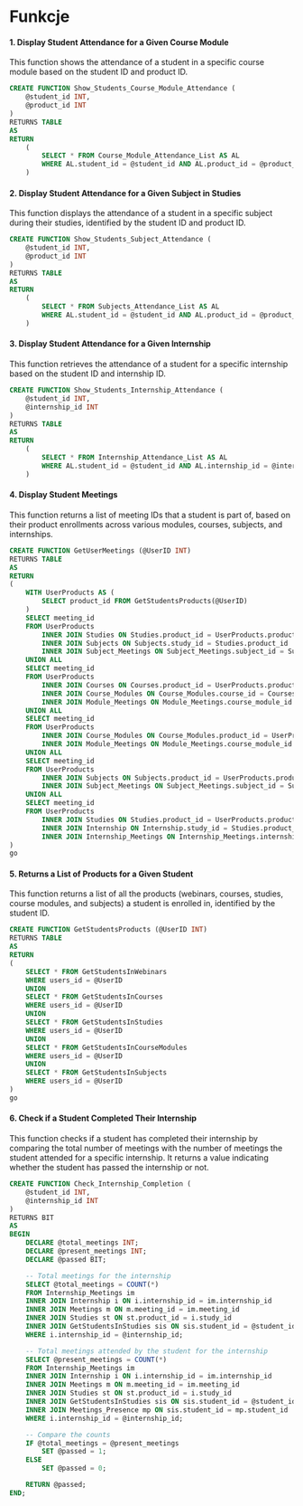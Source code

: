 # Funkcje

#### 1. Display Student Attendance for a Given Course Module
This function shows the attendance of a student in a specific course module based on the student ID and product ID.


```sql
CREATE FUNCTION Show_Students_Course_Module_Attendance (
    @student_id INT,
    @product_id INT
)
RETURNS TABLE
AS
RETURN
    (
        SELECT * FROM Course_Module_Attendance_List AS AL
        WHERE AL.student_id = @student_id AND AL.product_id = @product_id
    )
```

#### 2. Display Student Attendance for a Given Subject in Studies
This function displays the attendance of a student in a specific subject during their studies, identified by the student ID and product ID.

```sql
CREATE FUNCTION Show_Students_Subject_Attendance (
    @student_id INT,
    @product_id INT
)
RETURNS TABLE
AS
RETURN
    (
        SELECT * FROM Subjects_Attendance_List AS AL
        WHERE AL.student_id = @student_id AND AL.product_id = @product_id
    )
```

#### 3. Display Student Attendance for a Given Internship
This function retrieves the attendance of a student for a specific internship based on the student ID and internship ID.

```sql
CREATE FUNCTION Show_Students_Internship_Attendance (
    @student_id INT,
    @internship_id INT
)
RETURNS TABLE
AS
RETURN
    (
        SELECT * FROM Internship_Attendance_List AS AL
        WHERE AL.student_id = @student_id AND AL.internship_id = @internship_id
    )
```

#### 4. Display Student Meetings
This function returns a list of meeting IDs that a student is part of, based on their product enrollments across various modules, courses, subjects, and internships.

```sql
CREATE FUNCTION GetUserMeetings (@UserID INT)
RETURNS TABLE
AS
RETURN
(
    WITH UserProducts AS (
        SELECT product_id FROM GetStudentsProducts(@UserID)
    )
    SELECT meeting_id
    FROM UserProducts
        INNER JOIN Studies ON Studies.product_id = UserProducts.product_id
        INNER JOIN Subjects ON Subjects.study_id = Studies.product_id
        INNER JOIN Subject_Meetings ON Subject_Meetings.subject_id = Subjects.product_id
    UNION ALL
    SELECT meeting_id
    FROM UserProducts
        INNER JOIN Courses ON Courses.product_id = UserProducts.product_id
        INNER JOIN Course_Modules ON Course_Modules.course_id = Courses.product_id
        INNER JOIN Module_Meetings ON Module_Meetings.course_module_id = Course_Modules.product_id
    UNION ALL
    SELECT meeting_id
    FROM UserProducts
        INNER JOIN Course_Modules ON Course_Modules.product_id = UserProducts.product_id
        INNER JOIN Module_Meetings ON Module_Meetings.course_module_id = Course_Modules.product_id
    UNION ALL
    SELECT meeting_id
    FROM UserProducts
        INNER JOIN Subjects ON Subjects.product_id = UserProducts.product_id
        INNER JOIN Subject_Meetings ON Subject_Meetings.subject_id = Subjects.product_id
    UNION ALL
    SELECT meeting_id
    FROM UserProducts
        INNER JOIN Studies ON Studies.product_id = UserProducts.product_id
        INNER JOIN Internship ON Internship.study_id = Studies.product_id
        INNER JOIN Internship_Meetings ON Internship_Meetings.internship_id = Internship.internship_id
)
go
```

#### 5. Returns a List of Products for a Given Student
This function returns a list of all the products (webinars, courses, studies, course modules, and subjects) a student is enrolled in, identified by the student ID.

```sql
CREATE FUNCTION GetStudentsProducts (@UserID INT)
RETURNS TABLE
AS
RETURN
(
    SELECT * FROM GetStudentsInWebinars
    WHERE users_id = @UserID
    UNION
    SELECT * FROM GetStudentsInCourses
    WHERE users_id = @UserID
    UNION
    SELECT * FROM GetStudentsInStudies
    WHERE users_id = @UserID
    UNION
    SELECT * FROM GetStudentsInCourseModules
    WHERE users_id = @UserID
    UNION
    SELECT * FROM GetStudentsInSubjects
    WHERE users_id = @UserID
)
go
```

#### 6. Check if a Student Completed Their Internship
This function checks if a student has completed their internship by comparing the total number of meetings with the number of meetings the student attended for a specific internship. 
It returns a value indicating whether the student has passed the internship or not.

```sql
CREATE FUNCTION Check_Internship_Completion (
    @student_id INT,
    @internship_id INT
)
RETURNS BIT
AS
BEGIN
    DECLARE @total_meetings INT;
    DECLARE @present_meetings INT;
    DECLARE @passed BIT;

    -- Total meetings for the internship
    SELECT @total_meetings = COUNT(*)
    FROM Internship_Meetings im
    INNER JOIN Internship i ON i.internship_id = im.internship_id
    INNER JOIN Meetings m ON m.meeting_id = im.meeting_id
    INNER JOIN Studies st ON st.product_id = i.study_id
    INNER JOIN GetStudentsInStudies sis ON sis.student_id = @student_id AND sis.product_id = st.product_id
    WHERE i.internship_id = @internship_id;

    -- Total meetings attended by the student for the internship
    SELECT @present_meetings = COUNT(*)
    FROM Internship_Meetings im
    INNER JOIN Internship i ON i.internship_id = im.internship_id
    INNER JOIN Meetings m ON m.meeting_id = im.meeting_id
    INNER JOIN Studies st ON st.product_id = i.study_id
    INNER JOIN GetStudentsInStudies sis ON sis.student_id = @student_id AND sis.product_id = st.product_id
    INNER JOIN Meetings_Presence mp ON sis.student_id = mp.student_id
    WHERE i.internship_id = @internship_id;

    -- Compare the counts
    IF @total_meetings = @present_meetings
        SET @passed = 1;
    ELSE
        SET @passed = 0;

    RETURN @passed;
END;
```
